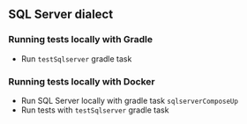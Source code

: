## SQL Server dialect

### Running tests locally with Gradle

* Run `testSqlserver` gradle task

### Running tests locally with Docker

* Run SQL Server locally with gradle task `sqlserverComposeUp`
* Run tests with `testSqlserver` gradle task
